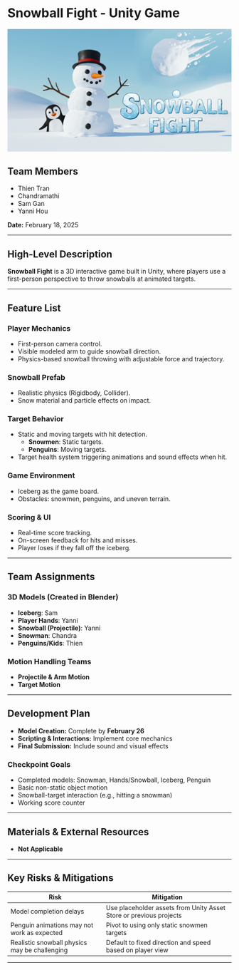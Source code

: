 # Snowball Fight - Unity Game
![Snowball Fight](UnityGame/Assets/Resources/Thumbnail.png)
## Team Members
- Thien Tran
- Chandramathi
- Sam Gan
- Yanni Hou

**Date:** February 18, 2025

---

## High-Level Description
**Snowball Fight** is a 3D interactive game built in Unity, where players use a first-person perspective to throw snowballs at animated targets.

---

## Feature List

### Player Mechanics
- First-person camera control.
- Visible modeled arm to guide snowball direction.
- Physics-based snowball throwing with adjustable force and trajectory.

### Snowball Prefab
- Realistic physics (Rigidbody, Collider).
- Snow material and particle effects on impact.

### Target Behavior
- Static and moving targets with hit detection.
  - **Snowmen**: Static targets.
  - **Penguins**: Moving targets.
- Target health system triggering animations and sound effects when hit.

### Game Environment
- Iceberg as the game board.
- Obstacles: snowmen, penguins, and uneven terrain.

### Scoring & UI
- Real-time score tracking.
- On-screen feedback for hits and misses.
- Player loses if they fall off the iceberg.

---

## Team Assignments

### 3D Models (Created in Blender)
- **Iceberg**: Sam
- **Player Hands**: Yanni
- **Snowball (Projectile)**: Yanni
- **Snowman**: Chandra
- **Penguins/Kids**: Thien

### Motion Handling Teams
- **Projectile & Arm Motion**
- **Target Motion**

---

## Development Plan
- **Model Creation:** Complete by **February 26**
- **Scripting & Interactions:** Implement core mechanics
- **Final Submission:** Include sound and visual effects

### Checkpoint Goals
- Completed models: Snowman, Hands/Snowball, Iceberg, Penguin
- Basic non-static object motion
- Snowball-target interaction (e.g., hitting a snowman)
- Working score counter

---

## Materials & External Resources
- **Not Applicable**

---

## Key Risks & Mitigations

| **Risk** | **Mitigation** |
|----------|--------------|
| Model completion delays | Use placeholder assets from Unity Asset Store or previous projects |
| Penguin animations may not work as expected | Pivot to using only static snowmen targets |
| Realistic snowball physics may be challenging | Default to fixed direction and speed based on player view |

---

